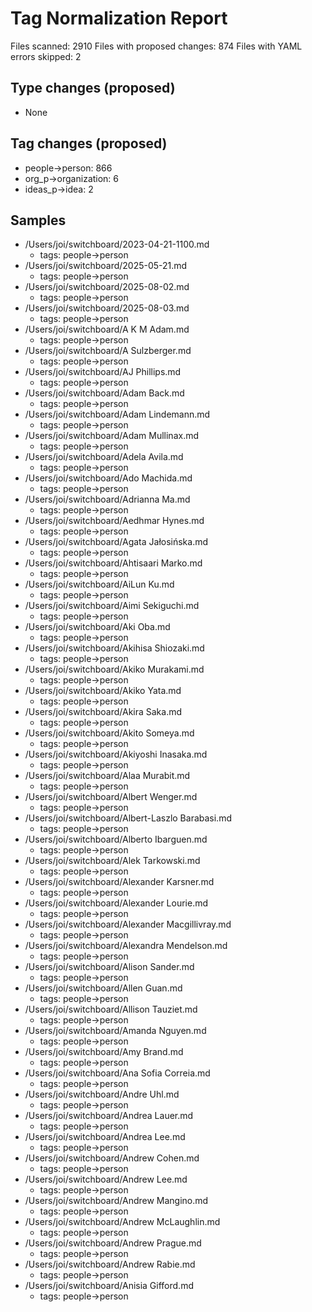 # Tag Normalization Report

Files scanned: 2910
Files with proposed changes: 874
Files with YAML errors skipped: 2

## Type changes (proposed)
- None

## Tag changes (proposed)
- people→person: 866
- org_p→organization: 6
- ideas_p→idea: 2

## Samples
- /Users/joi/switchboard/2023-04-21-1100.md
  - tags: people→person
- /Users/joi/switchboard/2025-05-21.md
  - tags: people→person
- /Users/joi/switchboard/2025-08-02.md
  - tags: people→person
- /Users/joi/switchboard/2025-08-03.md
  - tags: people→person
- /Users/joi/switchboard/A K M Adam.md
  - tags: people→person
- /Users/joi/switchboard/A Sulzberger.md
  - tags: people→person
- /Users/joi/switchboard/AJ Phillips.md
  - tags: people→person
- /Users/joi/switchboard/Adam Back.md
  - tags: people→person
- /Users/joi/switchboard/Adam Lindemann.md
  - tags: people→person
- /Users/joi/switchboard/Adam Mullinax.md
  - tags: people→person
- /Users/joi/switchboard/Adela Avila.md
  - tags: people→person
- /Users/joi/switchboard/Ado Machida.md
  - tags: people→person
- /Users/joi/switchboard/Adrianna Ma.md
  - tags: people→person
- /Users/joi/switchboard/Aedhmar Hynes.md
  - tags: people→person
- /Users/joi/switchboard/Agata Jałosińska.md
  - tags: people→person
- /Users/joi/switchboard/Ahtisaari Marko.md
  - tags: people→person
- /Users/joi/switchboard/AiLun Ku.md
  - tags: people→person
- /Users/joi/switchboard/Aimi Sekiguchi.md
  - tags: people→person
- /Users/joi/switchboard/Aki Oba.md
  - tags: people→person
- /Users/joi/switchboard/Akihisa Shiozaki.md
  - tags: people→person
- /Users/joi/switchboard/Akiko Murakami.md
  - tags: people→person
- /Users/joi/switchboard/Akiko Yata.md
  - tags: people→person
- /Users/joi/switchboard/Akira Saka.md
  - tags: people→person
- /Users/joi/switchboard/Akito Someya.md
  - tags: people→person
- /Users/joi/switchboard/Akiyoshi Inasaka.md
  - tags: people→person
- /Users/joi/switchboard/Alaa Murabit.md
  - tags: people→person
- /Users/joi/switchboard/Albert Wenger.md
  - tags: people→person
- /Users/joi/switchboard/Albert-Laszlo Barabasi.md
  - tags: people→person
- /Users/joi/switchboard/Alberto Ibarguen.md
  - tags: people→person
- /Users/joi/switchboard/Alek Tarkowski.md
  - tags: people→person
- /Users/joi/switchboard/Alexander Karsner.md
  - tags: people→person
- /Users/joi/switchboard/Alexander Lourie.md
  - tags: people→person
- /Users/joi/switchboard/Alexander Macgillivray.md
  - tags: people→person
- /Users/joi/switchboard/Alexandra Mendelson.md
  - tags: people→person
- /Users/joi/switchboard/Alison Sander.md
  - tags: people→person
- /Users/joi/switchboard/Allen Guan.md
  - tags: people→person
- /Users/joi/switchboard/Allison Tauziet.md
  - tags: people→person
- /Users/joi/switchboard/Amanda Nguyen.md
  - tags: people→person
- /Users/joi/switchboard/Amy Brand.md
  - tags: people→person
- /Users/joi/switchboard/Ana Sofia Correia.md
  - tags: people→person
- /Users/joi/switchboard/Andre Uhl.md
  - tags: people→person
- /Users/joi/switchboard/Andrea Lauer.md
  - tags: people→person
- /Users/joi/switchboard/Andrea Lee.md
  - tags: people→person
- /Users/joi/switchboard/Andrew Cohen.md
  - tags: people→person
- /Users/joi/switchboard/Andrew Lee.md
  - tags: people→person
- /Users/joi/switchboard/Andrew Mangino.md
  - tags: people→person
- /Users/joi/switchboard/Andrew McLaughlin.md
  - tags: people→person
- /Users/joi/switchboard/Andrew Prague.md
  - tags: people→person
- /Users/joi/switchboard/Andrew Rabie.md
  - tags: people→person
- /Users/joi/switchboard/Anisia Gifford.md
  - tags: people→person
